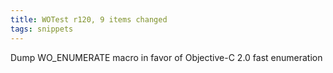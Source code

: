 ```yaml
---
title: WOTest r120, 9 items changed
tags: snippets
---
```


Dump WO_ENUMERATE macro in favor of Objective-C 2.0 fast enumeration
